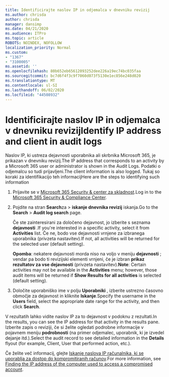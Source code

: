 ```yaml
---
title: Identificirajte naslov IP in odjemalca v dnevniku revizij
ms.author: chrisda
author: chrisda
manager: dansimp
ms.date: 04/21/2020
ms.audience: ITPro
ms.topic: article
ROBOTS: NOINDEX, NOFOLLOW
localization_priority: Normal
ms.custom:
- "1367"
- "3100005"
ms.assetid: ''
ms.openlocfilehash: 80b652eb65612093252dee226a19ec74bc035faa
ms.sourcegitcommit: bc7d6f4f3c9f7060d073f5130e1ec856e248d020
ms.translationtype: MT
ms.contentlocale: sl-SI
ms.lasthandoff: 06/02/2020
ms.locfileid: "44508932"
---
```

# <a name="identify-ip-address-and-client-in-audit-logs"></a><span data-ttu-id="13e5b-102">Identificirajte naslov IP in odjemalca v dnevniku revizij</span><span class="sxs-lookup"><span data-stu-id="13e5b-102">Identify IP address and client in audit logs</span></span>

<span data-ttu-id="13e5b-103">Naslov IP, ki ustreza dejavnosti uporabnika ali skrbnika Microsoft 365, je prikazan v dnevniku revizij.</span><span class="sxs-lookup"><span data-stu-id="13e5b-103">The IP address that corresponds to an activity by a Microsoft 365 user or administrator is shown in the Audit Logs.</span></span> <span data-ttu-id="13e5b-104">Podatki o odjemalcu so tudi prijavljeni.</span><span class="sxs-lookup"><span data-stu-id="13e5b-104">The client information is also logged.</span></span> <span data-ttu-id="13e5b-105">Tukaj so koraki za identifikacijo teh informacij</span><span class="sxs-lookup"><span data-stu-id="13e5b-105">Here are the steps to identifying such information</span></span>

1. <span data-ttu-id="13e5b-106">Prijavite se v [Microsoft 365 Security & center za skladnost](https://protection.office.com/).</span><span class="sxs-lookup"><span data-stu-id="13e5b-106">Log in to the [Microsoft 365 Security & Compliance Center](https://protection.office.com/).</span></span>

2. <span data-ttu-id="13e5b-107">Pojdite na stran **Search**za  >  **iskanje dnevnika revizij** iskanja.</span><span class="sxs-lookup"><span data-stu-id="13e5b-107">Go to the **Search** > **Audit log search** page.</span></span>

   <span data-ttu-id="13e5b-108">Če ste zainteresirani za določeno dejavnost, jo izberite s seznama **dejavnosti** .</span><span class="sxs-lookup"><span data-stu-id="13e5b-108">If you're interested in a specific activity, select it from **Activities** list.</span></span> <span data-ttu-id="13e5b-109">Če ne, bodo vse dejavnosti vrnjene za izbranega uporabnika (privzeta nastavitev).</span><span class="sxs-lookup"><span data-stu-id="13e5b-109">If not, all activities will be returned for the selected user (default setting).</span></span>

   <span data-ttu-id="13e5b-110">**Opomba**: nekatere dejavnosti morda niso na voljo v meniju **dejavnosti** ; vendar pa bodo ti revizijski elementi vrnjeni, če je izbran **prikaz rezultatov za vse dejavnosti** (privzeta nastavitev).</span><span class="sxs-lookup"><span data-stu-id="13e5b-110">**Note**: Certain activities may not be available in the **Activities** menu; however, those audit items will be returned if **Show Results for all activities** is selected (default setting).</span></span>

3. <span data-ttu-id="13e5b-111">Določite uporabniško ime v polju **Uporabniki** , izberite ustrezno časovno območje za dejavnost in kliknite **Iskanje**.</span><span class="sxs-lookup"><span data-stu-id="13e5b-111">Specify the username in the **Users** field, select the appropriate date range for the activity, and then click **Search**.</span></span>

<span data-ttu-id="13e5b-112">V rezultatih lahko vidite naslov IP za to dejavnost v podoknu z rezultati.</span><span class="sxs-lookup"><span data-stu-id="13e5b-112">In the results, you can see the IP address for that activity in the results pane.</span></span> <span data-ttu-id="13e5b-113">Izberite zapis o reviziji, če si želite ogledati podrobne informacije v pojavnem meniju **podrobnosti** (na primer odjemalec, uporabnik, ki je izvedel dejanje itd.).</span><span class="sxs-lookup"><span data-stu-id="13e5b-113">Select the audit record to see detailed information in the **Details** flyout (for example, Client, User that performed action, etc.).</span></span>

<span data-ttu-id="13e5b-114">Če želite več informacij, glejte [Iskanje naslova IP računalnika, ki se uporablja za dostop do kompromitiranih računov](https://docs.microsoft.com/microsoft-365/compliance/auditing-troubleshooting-scenarios#find-the-ip-address-of-the-computer-used-to-access-a-compromised-account).</span><span class="sxs-lookup"><span data-stu-id="13e5b-114">For more information, see [Finding the IP address of the computer used to access a compromised account](https://docs.microsoft.com/microsoft-365/compliance/auditing-troubleshooting-scenarios#find-the-ip-address-of-the-computer-used-to-access-a-compromised-account).</span></span>
